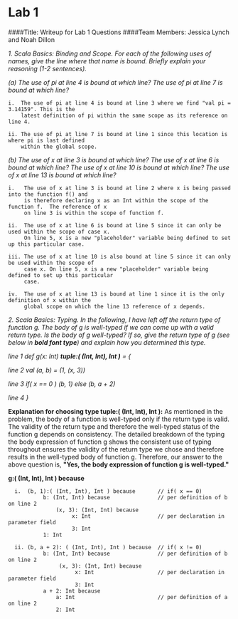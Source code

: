 # Lab 1
####Title:        Writeup for Lab 1 Questions
####Team Members: Jessica Lynch and Noah Dillon


_1. Scala Basics: Binding and Scope.  For each of the following uses of names, give the line where_
   _that name is bound.  Briefly explain your reasoning (1-2 sentences)._

  _(a) The use of pi at line 4 is bound at which line?  The use of pi at line 7 is bound at which_
       _line?_
    
    i.  The use of pi at line 4 is bound at line 3 where we find "val pi = 3.14159". This is the 
        latest definition of pi within the same scope as its reference on line 4.  
    
    ii. The use of pi at line 7 is bound at line 1 since this location is where pi is last defined
        within the global scope.

  _(b) The use of x at line 3 is bound at which line? The use of x at line 6 is bound at which line?_
      _The use of x at line 10 is bound at which line? The use of x at line 13 is bound at which line?_
    
    i.   The use of x at line 3 is bound at line 2 where x is being passed into the function f() and 
         is therefore declaring x as an Int within the scope of the function f.  The reference of x 
         on line 3 is within the scope of function f.  
    
    ii.  The use of x at line 6 is bound at line 5 since it can only be used within the scope of case x.
         On line 5, x is a new "placeholder" variable being defined to set up this particular case.
         
    iii. The use of x at line 10 is also bound at line 5 since it can only be used within the scope of 
         case x. On line 5, x is a new "placeholder" variable being defined to set up this particular 
         case.
    
    iv.  The use of x at line 13 is bound at line 1 since it is the only definition of x within the 
         global scope on which the line 13 reference of x depends.
    
_2. Scala Basics: Typing. In the following, I have left off the return type of function g.  The body_
   _of g is well-typed if we can come up with a valid return type.  Is the body of g well-typed?_
   _If so, give the return type of g (see below in **bold font type**) and explain how you determined_
   _this type._


  _line 1      def g(x: Int) **tuple:( (Int, Int), Int )** = {_
  
  _line 2          val (a, b) = (1, (x, 3))_
  
  _line 3          if( x == 0 ) (b, 1) else (b, a + 2)_
  
  _line 4      }_


  **Explanation for choosing type tuple:( (Int, Int), Int ):**
  As mentioned in the problem, the body of a function is well-typed only if the return type is
  valid.  The validity of the return type and therefore the well-typed status of the function g
  depends on consistency. The detailed breakdown of the typing the body expression of function g
  shows the consistent use of typing throughout ensures the validity of the return type we chose
  and therefore results in the well-typed body of function g. Therefore, our answer to the above 
  question is, **"Yes, the body expression of function g is well-typed."** 
       
  **g:( (Int, Int), Int ) because**
      
      i.  (b, 1):( (Int, Int), Int ) because       // if( x == 0)
               b: (Int, Int) because               // per definition of b on line 2
                   (x, 3): (Int, Int) because 	  
                        x: Int                     // per declaration in parameter field
                        3: Int
               1: Int
               
      ii. (b, a + 2): ( (Int, Int), Int ) because  // if( x != 0)
               b: (Int, Int) because               // per definition of b on line 2
                    (x, 3): (Int, Int) because 	 
                         x: Int                    // per declaration in parameter field
                         3: Int
               a + 2: Int because
                   a: Int                          // per definition of a on line 2                
                   2: Int          		
       






